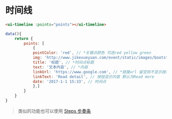 # 时间线

```html
<ui-timeline :points="points"></ui-timeline>
```

```js
data(){
    return {
        points: [
            {
            pointColor: 'red', // *关键点颜色 可选red yellow green
            img: 'http://www.jikexueyuan.com/event/static/images/bootstrap/bootstrap-logo.png', // 图片地址 可留空
            title: '标题', // *时间点标题
            text: '文本内容', // *内容
            linkUrl: 'https://www.google.com', // *链接url 留空则不显示按钮
            linkText: 'Read detail', // 按钮显示内容 默认为Read more
            date: '2017-1-1 15:33', // 时间点
            },]
        }
    }
}
```

> 类似的功能也可以使用 <a href="https://youzan.github.io/vant/1.x/#/zh-CN/steps" target="_blank">Steps 步奏条</a>